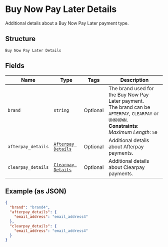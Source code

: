 
# Buy Now Pay Later Details

Additional details about a Buy Now Pay Later payment type.

## Structure

`Buy Now Pay Later Details`

## Fields

| Name | Type | Tags | Description |
|  --- | --- | --- | --- |
| `brand` | `string` | Optional | The brand used for the Buy Now Pay Later payment.<br>The brand can be `AFTERPAY`, `CLEARPAY` or `UNKNOWN`.<br>**Constraints**: *Maximum Length*: `50` |
| `afterpay_details` | [`Afterpay Details`](../../doc/models/afterpay-details.md) | Optional | Additional details about Afterpay payments. |
| `clearpay_details` | [`Clearpay Details`](../../doc/models/clearpay-details.md) | Optional | Additional details about Clearpay payments. |

## Example (as JSON)

```json
{
  "brand": "brand4",
  "afterpay_details": {
    "email_address": "email_address4"
  },
  "clearpay_details": {
    "email_address": "email_address4"
  }
}
```

